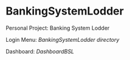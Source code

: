 # BankingSystemLodder
Personal Project: Banking System Lodder

Login Menu: *BankingSystemLodder directory*

Dashboard: *DashboardBSL*
